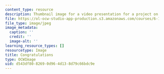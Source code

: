 ```yaml
---
content_type: resource
description: Thumbnail image for a video presentation for a project on multicore programming.
file: https://ol-ocw-studio-app-production.s3.amazonaws.com/courses/6-189-multicore-programming-primer-january-iap-2007/d543df8082690d964d138d79c66bdc9e_9.jpg
file_type: image/jpeg
image_metadata:
  caption: ''
  credit: ''
  image-alt: ''
learning_resource_types: []
resourcetype: Image
title: Congratulations
type: OCWImage
uid: d543df80-8269-0d96-4d13-8d79c66bdc9e
---
```

